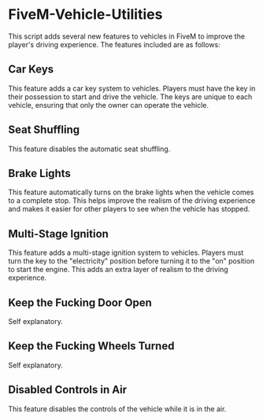 # FiveM-Vehicle-Utilities
 
This script adds several new features to vehicles in FiveM to improve the player's driving experience. The features included are as follows:

## Car Keys
This feature adds a car key system to vehicles. Players must have the key in their possession to start and drive the vehicle. The keys are unique to each vehicle, ensuring that only the owner can operate the vehicle.

## Seat Shuffling
This feature disables the automatic seat shuffling.

## Brake Lights
This feature automatically turns on the brake lights when the vehicle comes to a complete stop. This helps improve the realism of the driving experience and makes it easier for other players to see when the vehicle has stopped.

## Multi-Stage Ignition
This feature adds a multi-stage ignition system to vehicles. Players must turn the key to the "electricity" position before turning it to the "on" position to start the engine. This adds an extra layer of realism to the driving experience.

## Keep the Fucking Door Open
Self explanatory.

## Keep the Fucking Wheels Turned
Self explanatory.

## Disabled Controls in Air
This feature disables the controls of the vehicle while it is in the air.